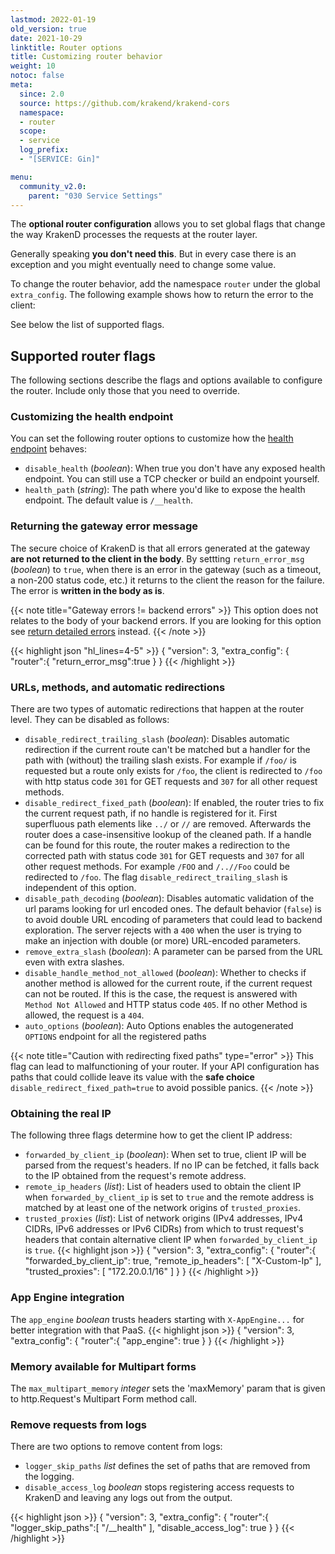 ```yaml
---
lastmod: 2022-01-19
old_version: true
date: 2021-10-29
linktitle: Router options
title: Customizing router behavior
weight: 10
notoc: false
meta:
  since: 2.0
  source: https://github.com/krakend/krakend-cors
  namespace:
  - router
  scope:
  - service
  log_prefix:
  - "[SERVICE: Gin]"

menu:
  community_v2.0:
    parent: "030 Service Settings"
---
```


The **optional router configuration** allows you to set global flags that change the way KrakenD processes the requests at the router layer.

Generally speaking **you don't need this**. But in every case there is an exception and you might eventually need to change some value.

To change the router behavior, add the namespace `router` under the global `extra_config`. The following example shows how to return the error to the client:

See below the list of supported flags.

## Supported router flags
The following sections describe the flags and options available to configure the router. Include only those that you need to override.

### Customizing the health endpoint
You can set the following router options to customize how the [health endpoint](/docs/v2.0/service-settings/health/) behaves:

- `disable_health` (*boolean*): When true you don't have any exposed health endpoint. You can still use a TCP checker or build an endpoint yourself.
- `health_path` (*string*): The path where you'd like to expose the health endpoint. The default value is `/__health`.

### Returning the gateway error message
The secure choice of KrakenD is that all errors generated at the gateway **are not returned to the client in the body**. By settting `return_error_msg` (*boolean*) to `true`, when there is an error in the gateway (such as a timeout, a non-200 status code, etc.) it returns to the client the reason for the failure. The error is **written in the body as is**.

{{< note title="Gateway errors != backend errors" >}}
This option does not relates to the body of your backend errors. If you are looking for this option see [return detailed errors](/docs/v2.0/backends/detailed-errors/#showing-backend-errors) instead.
{{< /note >}}

{{< highlight json "hl_lines=4-5" >}}
{
  "version": 3,
  "extra_config": {
      "router":{
          "return_error_msg":true
      }
}
{{< /highlight >}}

### URLs, methods, and automatic redirections
There are two types of automatic redirections that happen at the router level. They can be disabled as follows:

- `disable_redirect_trailing_slash` (*boolean*): Disables automatic redirection if the current route can't be matched but a handler for the path with (without) the trailing slash exists. For example if `/foo/` is requested but a route only exists for `/foo`, the client is redirected to `/foo` with http status code `301` for GET requests and `307` for all other request methods.
- `disable_redirect_fixed_path` (*boolean*): If enabled, the router tries to fix the current request path, if no handle is registered for it. First superfluous path elements like `../` or `//` are removed. Afterwards the router does a case-insensitive lookup of the cleaned path. If a handle can be found for this route, the router makes a redirection to the corrected path with status code `301` for GET requests and `307` for all other request methods. For example `/FOO` and `/..//Foo` could be redirected to `/foo`. The flag `disable_redirect_trailing_slash` is independent of this option.
- `disable_path_decoding` (*boolean*): Disables automatic validation of the url params looking for url encoded ones. The default behavior (`false`) is to avoid double URL encoding of parameters that could lead to backend exploration. The server rejects with a `400` when the user is trying to make an injection with double (or more) URL-encoded parameters.
- `remove_extra_slash` (*boolean*): A parameter can be parsed from the URL even with extra slashes.
- `disable_handle_method_not_allowed` (*boolean*): Whether to checks if another method is allowed for the current route, if the current request can not be routed. If this is the case, the request is answered with `Method Not Allowed` and HTTP status code `405`. If no other Method is allowed, the request is a `404`.
- `auto_options` (*boolean*): Auto Options enables the autogenerated `OPTIONS` endpoint for all the registered paths

{{< note title="Caution with redirecting fixed paths" type="error" >}}
This flag can lead to malfunctioning of your router. If your API configuration has paths that could collide leave its value with the **safe choice** `disable_redirect_fixed_path=true` to avoid possible panics.
{{< /note >}}


### Obtaining the real IP
The following three flags determine how to get the client IP address:

- `forwarded_by_client_ip` (*boolean*): When set to true, client IP will be parsed from the request's headers. If no IP can be fetched, it falls back to the IP obtained from the request's remote address.
- `remote_ip_headers` (*list*): List of headers used to obtain the client IP when `forwarded_by_client_ip` is set to `true` and the remote address is matched by at least one of the network origins of `trusted_proxies`.
- `trusted_proxies` (*list*): List of network origins (IPv4 addresses, IPv4 CIDRs, IPv6 addresses or IPv6 CIDRs) from which to trust request's headers that contain alternative client IP when `forwarded_by_client_ip` is `true`.
{{< highlight json >}}
{
  "version": 3,
  "extra_config": {
      "router":{
          "forwarded_by_client_ip": true,
          "remote_ip_headers": [
            "X-Custom-Ip"
          ],
          "trusted_proxies": [
            "172.20.0.1/16"
          ]
      }
}
{{< /highlight >}}


### App Engine integration
The `app_engine` *boolean* trusts headers starting with `X-AppEngine...` for better integration with that PaaS.
{{< highlight json >}}
{
  "version": 3,
  "extra_config": {
      "router":{
          "app_engine": true
      }
}
{{< /highlight >}}

### Memory available for Multipart forms
The `max_multipart_memory` *integer* sets the 'maxMemory' param that is given to http.Request's Multipart Form method call.

### Remove requests from logs
There are two options to remove content from logs:
- `logger_skip_paths` *list* defines the set of paths that are removed from the logging.
- `disable_access_log` *boolean* stops registering access requests to KrakenD and leaving any logs out from the output.

{{< highlight json >}}
{
  "version": 3,
  "extra_config": {
      "router":{
          "logger_skip_paths":[
            "/__health"
          ],
          "disable_access_log": true
      }
}
{{< /highlight >}}